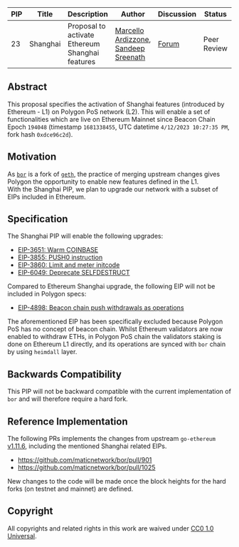 

| PIP | Title                         | Description                                     | Author                                                                                                | Discussion | Status      | Type                                     | Date       |
|-----|-------------------------------|-------------------------------------------------|-------------------------------------------------------------------------------------------------------|------------|-------------|------------------------------------------|------------|
| 23  | Shanghai | Proposal to activate Ethereum Shanghai features | [Marcello Ardizzone](https://github.com/marcello33), [Sandeep Sreenath](https://github.com/ssandeep)  | [Forum](https://forum.polygon.technology/t/pip-23-proposal-to-activate-ethereum-shanghai-features/13065)  | Peer Review | Core | 2023-09-22 |

## Abstract

This proposal specifies the activation of Shanghai features (introduced by Ethereum - L1) on Polygon PoS network (L2). This will enable a set of functionalities which are live on Ethereum Mainnet since Beacon Chain Epoch `194048` (timestamp `1681338455`, UTC datetime `4/12/2023 10:27:35 PM`, fork hash `0xdce96c2d`).

## Motivation

As [`bor`](https://github.com/maticnetwork/bor) is a fork of [`geth`](https://github.com/ethereum/go-ethereum), the practice of merging upstream changes gives Polygon the opportunity to enable new features defined in the L1.  
With the Shanghai PIP, we plan to upgrade our network with a subset of EIPs included in Ethereum.

## Specification

The Shanghai PIP will enable the following upgrades:
* [EIP-3651: Warm COINBASE](https://eips.ethereum.org/EIPS/eip-3651)
* [EIP-3855: PUSH0 instruction](https://eips.ethereum.org/EIPS/eip-3855)
* [EIP-3860: Limit and meter initcode](https://eips.ethereum.org/EIPS/eip-3860)
* [EIP-6049: Deprecate SELFDESTRUCT](https://eips.ethereum.org/EIPS/eip-6049)

Compared to Ethereum Shanghai upgrade, the following EIP will not be included in Polygon specs:
* [EIP-4898: Beacon chain push withdrawals as operations](https://eips.ethereum.org/EIPS/eip-4895)
 
The aforementioned EIP has been specifically excluded because Polygon PoS has no concept of beacon chain. Whilst Ethereum validators are now enabled to withdraw ETHs, in Polygon PoS chain the validators staking is done on Ethereum L1 directly, and its operations are synced with `bor` chain by using `heimdall` layer.

## Backwards Compatibility

This PIP will not be backward compatible with the current implementation of `bor` and will therefore require a hard fork.

## Reference Implementation

The following PRs implements the changes from upstream `go-ethereum` [v1.11.6](https://github.com/ethereum/go-ethereum/tree/v1.11.6), including the mentioned Shanghai related EIPs. 
- https://github.com/maticnetwork/bor/pull/901
- https://github.com/maticnetwork/bor/pull/1025

New changes to the code will be made once the block heights for the hard forks (on testnet and mainnet) are defined. 


## Copyright

All copyrights and related rights in this work are waived under [CC0 1.0 Universal](https://creativecommons.org/publicdomain/zero/1.0/legalcode).
